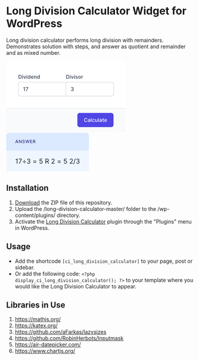 # Long Division Calculator Widget for WordPress

Long division calculator performs long division with remainders. Demonstrates solution with steps, and answer as quotient and remainder and as mixed number.

![Long Division Calculator Input Form](/assets/images/screenshot-1.png "Long Division Calculator Input Form")
![Long Division Calculator Calculation Results](/assets/images/screenshot-2.png "Long Division Calculator Calculation Results")

## Installation

1. [Download](https://github.com/pub-calculator-io/long-division-calculator/archive/refs/heads/master.zip) the ZIP file of this repository.
2. Upload the /long-division-calculator-master/ folder to the /wp-content/plugins/ directory.
3. Activate the [Long Division Calculator](https://www.calculator.io/long-division-calculator/ "Long Division Calculator Homepage") plugin through the "Plugins" menu in WordPress.

## Usage
* Add the shortcode `[ci_long_division_calculator]` to your page, post or sidebar.
* Or add the following code: `<?php display_ci_long_division_calculator(); ?>` to your template where you would like the Long Division Calculator to appear.

## Libraries in Use
1. https://mathjs.org/
2. https://katex.org/
3. https://github.com/aFarkas/lazysizes
4. https://github.com/RobinHerbots/Inputmask
5. https://air-datepicker.com/
6. https://www.chartjs.org/
